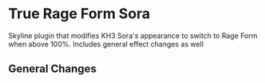 # True Rage Form Sora
Skyline plugin that modifies KH3 Sora's appearance to switch to Rage Form when above 100%. Includes general effect changes as well

## General Changes

